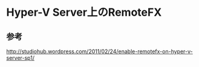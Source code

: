 ﻿# Hyper-V Server上のRemoteFX

## 参考
http://studiohub.wordpress.com/2011/02/24/enable-remotefx-on-hyper-v-server-sp1/
